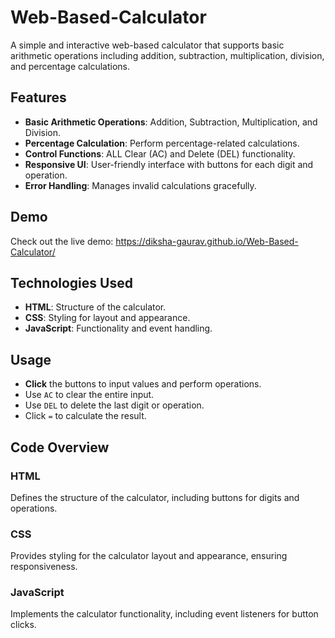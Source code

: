 # Web-Based-Calculator

A simple and interactive web-based calculator that supports basic arithmetic operations including addition, subtraction, multiplication, division, and percentage calculations.

## Features

- **Basic Arithmetic Operations**: Addition, Subtraction, Multiplication, and Division.
- **Percentage Calculation**: Perform percentage-related calculations.
- **Control Functions**: ALL Clear (AC) and Delete (DEL) functionality.
- **Responsive UI**: User-friendly interface with buttons for each digit and operation.
- **Error Handling**: Manages invalid calculations gracefully.

## Demo

Check out the live demo: https://diksha-gaurav.github.io/Web-Based-Calculator/

## Technologies Used

- **HTML**: Structure of the calculator.
- **CSS**: Styling for layout and appearance.
- **JavaScript**: Functionality and event handling.

## Usage

- **Click** the buttons to input values and perform operations.
- Use `AC` to clear the entire input.
- Use `DEL` to delete the last digit or operation.
- Click `=` to calculate the result.

## Code Overview

### HTML

Defines the structure of the calculator, including buttons for digits and operations.

### CSS

Provides styling for the calculator layout and appearance, ensuring responsiveness.

### JavaScript

Implements the calculator functionality, including event listeners for button clicks.
